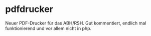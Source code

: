 # pdfdrucker
Neuer PDF-Drucker für das ABH/RSH. Gut kommentiert, endlich mal funktionierend und vor allem nicht in php.
